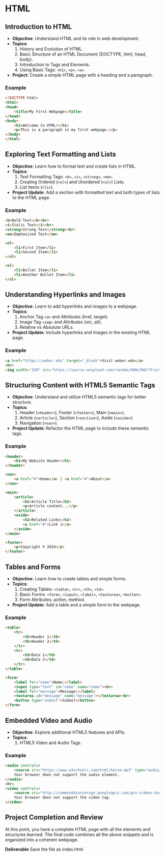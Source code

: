 # HTML

## Introduction to HTML
- **Objective**: Understand HTML and its role in web development.
- **Topics**:
  1. History and Evolution of HTML.
  2. Basic Structure of an HTML Document (DOCTYPE, html, head, body).
  3. Introduction to Tags and Elements.
  4. Using Basic Tags: `<h1>`, `<p>`, `<a>`.
- **Project**: Create a simple HTML page with a heading and a paragraph.

### Example
```html
<!DOCTYPE html>
<html>
<head>
    <title>My First Webpage</title>
</head>
<body>
    <h1>Welcome to HTML!</h1>
    <p>This is a paragraph in my first webpage.</p>
</body>
</html>
```

## Exploring Text Formatting and Lists
- **Objective**: Learn how to format text and create lists in HTML.
- **Topics**:
  1. Text Formatting Tags: `<b>`, `<i>`, `<strong>`, `<em>`.
  2. Creating Ordered (`<ol>`) and Unordered (`<ul>`) Lists.
  3. List Items (`<li>`).
- **Project Update**: Add a section with formatted text and both types of lists to the HTML page.

### Example
```html
<b>Bold Text</b><br>
<i>Italic Text</i><br>
<strong>Strong Text</strong><br>
<em>Emphasized Text</em>

<ol>
    <li>First Item</li>
    <li>Second Item</li>
</ol>

<ul>
    <li>Bullet Item</li>
    <li>Another Bullet Item</li>
</ul>
```

## Understanding Hyperlinks and Images
- **Objective**: Learn to add hyperlinks and images to a webpage.
- **Topics**:
  1. Anchor Tag `<a>` and Attributes (href, target).
  2. Image Tag `<img>` and Attributes (src, alt).
  3. Relative vs Absolute URLs.
- **Project Update**: Include hyperlinks and images in the existing HTML page.

### Example
```html
<a href="https://weber.edu" target="_blank">Visit weber.edu</a>
<hr>
<img width="320" src="https://source.unsplash.com/random/900x700/?fruit" alt="Descriptive text for the image">
```

## Structuring Content with HTML5 Semantic Tags
- **Objective**: Understand and utilize HTML5 semantic tags for better structure.
- **Topics**:
  1. Header (`<header>`), Footer (`<footer>`), Main (`<main>`).
  2. Article (`<article>`), Section (`<section>`), Aside (`<aside>`).
  3. Navigation (`<nav>`).
- **Project Update**: Refactor the HTML page to include these semantic tags.

### Example
```html
<header>
    <h1>My Website Header</h1>
</header>

<nav>
    <a href="#">Home</a> | <a href="#">About</a>
</nav>

<main>
    <article>
        <h2>Article Title</h2>
        <p>Article content...</p>
    </article>
    <aside>
        <h2>Related Links</h2>
        <a href="#">Link 1</a>
    </aside>
</main>

<footer>
    <p>Copyright © 2024</p>
</footer>
```

## Tables and Forms
- **Objective**: Learn how to create tables and simple forms.
- **Topics**:
  1. Creating Tables: `<table>`, `<tr>`, `<th>`, `<td>`.
  2. Basic Forms: `<form>`, `<input>`, `<label>`, `<textarea>`, `<button>`.
  3. Form Attributes: action, method.
- **Project Update**: Add a table and a simple form to the webpage.

### Example
```html
<table>
    <tr>
        <th>Header 1</th>
        <th>Header 2</th>
    </tr>
    <tr>
        <td>Data 1</td>
        <td>Data 2</td>
    </tr>
</table>

<form>
    <label for="name">Name:</label>
    <input type="text" id="name" name="name"><br>
    <label for="message">Message:</label>
    <textarea id="message" name="message"></textarea><br>
    <button type="submit">Submit</button>
</form>
```

## Embedded Video and Audio
- **Objective**: Explore additional HTML5 features and APIs.
- **Topics**:
  1. HTML5 Video and Audio Tags.
   
### Example
```html
<audio controls>
    <source src="https://www.w3schools.com/html/horse.mp3" type="audio/mpeg">
    Your browser does not support the audio element.
</audio>
<hr>
<video controls>
    <source src="http://commondatastorage.googleapis.com/gtv-videos-bucket/sample/BigBuckBunny.mp4" type="video/mp4">
    Your browser does not support the video tag.
</video>
```

## Project Completion and Review
At this point, you have a complete HTML page with all the elements and structures learned. The final code combines all the above snippets and is organized into a coherent webpage.

**Deliverable**
Save the file as index.html